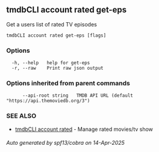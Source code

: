 ## tmdbCLI account rated get-eps

Get a users list of rated TV episodes

```
tmdbCLI account rated get-eps [flags]
```

### Options

```
  -h, --help   help for get-eps
  -r, --raw    Print raw json output
```

### Options inherited from parent commands

```
      --api-root string   TMDB API URL (default "https://api.themoviedb.org/3")
```

### SEE ALSO

* [tmdbCLI account rated](tmdbCLI_account_rated.md)	 - Manage rated movies/tv show

###### Auto generated by spf13/cobra on 14-Apr-2025
